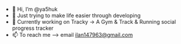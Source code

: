 - 👋 Hi, I’m @ya5huk
- 👀 Just trying to make life easier through developing
- 🌱 Currently working on Tracky -> A Gym & Track & Running social progress tracker
- 📫 To reach me --> email ilan147963@gmail.com

<!---
ya5huk/ya5huk is a ✨ special ✨ repository because its `README.md` (this file) appears on your GitHub profile.
You can click the Preview link to take a look at your changes.
--->
